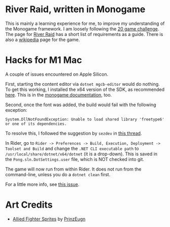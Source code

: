 # River Raid, written in Monogame

This is mainly a learning experience for me, to improve my understanding of the Monogame framework.
I am loosely following the [20 game challenge](https://20_games_challenge.gitlab.io/challenge/).
The page for [River Raid](https://20_games_challenge.gitlab.io/games/river_raid/) has a short list of requirements as a guide.
There is also a [wikipedia](https://en.wikipedia.org/wiki/River_Raid) page for the game.


# Hacks for M1 Mac

A couple of issues encountered on Apple Silicon.

First, starting the content editor via `dotnet mgcb-editor` would do nothing.
To get this working, I installed the x64 version of the SDK, as recommended [here](https://community.monogame.net/t/mgcb-not-launching-on-macos-m1/17948/2).
This is in the [monogame documentation](https://docs.monogame.net/articles/whats_new.html#apple-m1-silicon-support), too.

Second, once the font was added, the build would fail with the following exception:
```
System.DllNotFoundException: Unable to load shared library 'freetype6' or one of its dependencies.
```
To resolve this, I followed the suggestion by `sezdev` in [this thread](https://community.monogame.net/t/textureimporter-error-mac-os-monterey-12-6/18049/25).

In Rider, go to `Rider -> Preferences -> Build, Execution, Deployment -> Toolset and Build` and change the `.NET CLI executable path`
to `/usr/local/share/dotnet/x64/dotnet` (it is a drop-down).
This is saved in the `Pong.sln.DotSettings.user` file, which is NOT checked into git.

The game will now run from within Rider.
It does not run from the command-line, unless you do a `dotnet clean` first.

For a little more info, see [this issue](https://github.com/MonoGame/MonoGame/issues/3556#issuecomment-1762816496).


# Art Credits

* [Allied Fighter Sprites](https://www.deviantart.com/prinzeugn/art/Allied-Fighter-Sprites-66532109) by [PrinzEugn](https://www.deviantart.com/prinzeugn)

